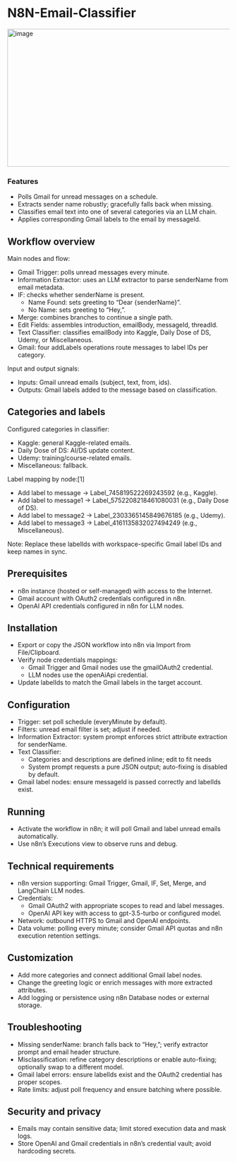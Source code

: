 # N8N-Email-Classifier
<img width="1019" height="312" alt="image" src="https://github.com/user-attachments/assets/6cfc7956-aa66-4db6-bed2-0ff435593efb" />

### Features
- Polls Gmail for unread messages on a schedule.
- Extracts sender name robustly; gracefully falls back when missing.
- Classifies email text into one of several categories via an LLM chain.
- Applies corresponding Gmail labels to the email by messageId.

## Workflow overview

Main nodes and flow:
- Gmail Trigger: polls unread messages every minute.
- Information Extractor: uses an LLM extractor to parse senderName from email metadata.
- IF: checks whether senderName is present.
  - Name Found: sets greeting to “Dear {senderName}”.
  - No Name: sets greeting to “Hey,”.
- Merge: combines branches to continue a single path.
- Edit Fields: assembles introduction, emailBody, messageId, threadId.
- Text Classifier: classifies emailBody into Kaggle, Daily Dose of DS, Udemy, or Miscellaneous.
- Gmail: four addLabels operations route messages to label IDs per category.

Input and output signals:
- Inputs: Gmail unread emails (subject, text, from, ids).
- Outputs: Gmail labels added to the message based on classification.

## Categories and labels

Configured categories in classifier:
- Kaggle: general Kaggle-related emails.
- Daily Dose of DS: AI/DS update content.
- Udemy: training/course-related emails.
- Miscellaneous: fallback.
  
Label mapping by node:[1]
- Add label to message → Label_745819522269243592 (e.g., Kaggle).
- Add label to message1 → Label_5752208218461080031 (e.g., Daily Dose of DS).
- Add label to message2 → Label_2303365145849676185 (e.g., Udemy).
- Add label to message3 → Label_4161135832027494249 (e.g., Miscellaneous).

Note: Replace these labelIds with workspace-specific Gmail label IDs and keep names in sync.

## Prerequisites

- n8n instance (hosted or self-managed) with access to the Internet.
- Gmail account with OAuth2 credentials configured in n8n.
- OpenAI API credentials configured in n8n for LLM nodes.

## Installation

- Export or copy the JSON workflow into n8n via Import from File/Clipboard.
- Verify node credentials mappings:
  - Gmail Trigger and Gmail nodes use the gmailOAuth2 credential.
  - LLM nodes use the openAiApi credential.
- Update labelIds to match the Gmail labels in the target account.

## Configuration

- Trigger: set poll schedule (everyMinute by default).
- Filters: unread email filter is set; adjust if needed.
- Information Extractor: system prompt enforces strict attribute extraction for senderName.
- Text Classifier:
  - Categories and descriptions are defined inline; edit to fit needs
  - System prompt requests a pure JSON output; auto-fixing is disabled by default.
- Gmail label nodes: ensure messageId is passed correctly and labelIds exist.

## Running

- Activate the workflow in n8n; it will poll Gmail and label unread emails automatically.
- Use n8n’s Executions view to observe runs and debug.

## Technical requirements

- n8n version supporting: Gmail Trigger, Gmail, IF, Set, Merge, and LangChain LLM nodes.
- Credentials:
  - Gmail OAuth2 with appropriate scopes to read and label messages.
  - OpenAI API key with access to gpt-3.5-turbo or configured model.
- Network: outbound HTTPS to Gmail and OpenAI endpoints.
- Data volume: polling every minute; consider Gmail API quotas and n8n execution retention settings.

## Customization

- Add more categories and connect additional Gmail label nodes.
- Change the greeting logic or enrich messages with more extracted attributes.
- Add logging or persistence using n8n Database nodes or external storage.

## Troubleshooting

- Missing senderName: branch falls back to “Hey,”; verify extractor prompt and email header structure.
- Misclassification: refine category descriptions or enable auto-fixing; optionally swap to a different model.
- Gmail label errors: ensure labelIds exist and the OAuth2 credential has proper scopes.
- Rate limits: adjust poll frequency and ensure batching where possible.

## Security and privacy

- Emails may contain sensitive data; limit stored execution data and mask logs.
- Store OpenAI and Gmail credentials in n8n’s credential vault; avoid hardcoding secrets.




